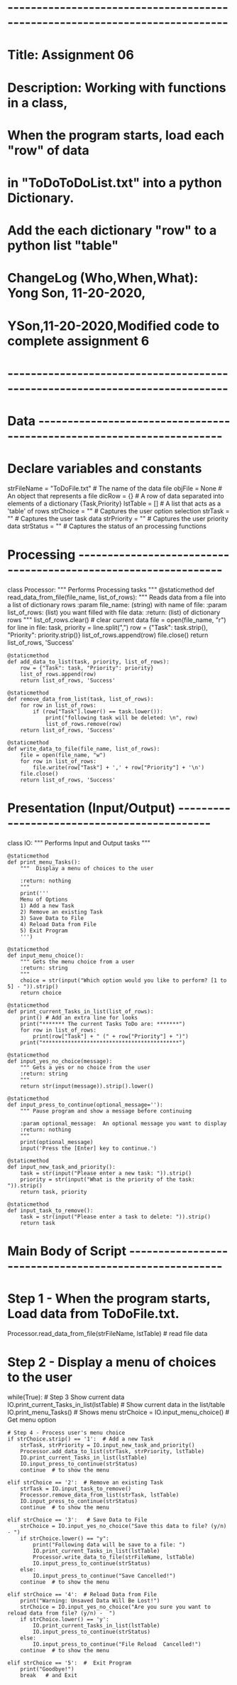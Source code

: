 # ---------------------------------------------------------------------------- #
# Title: Assignment 06
# Description: Working with functions in a class,
#              When the program starts, load each "row" of data
#              in "ToDoToDoList.txt" into a python Dictionary.
#              Add the each dictionary "row" to a python list "table"
# ChangeLog (Who,When,What): Yong Son, 11-20-2020,
# YSon,11-20-2020,Modified code to complete assignment 6
# ---------------------------------------------------------------------------- #

# Data ---------------------------------------------------------------------- #
# Declare variables and constants
strFileName = "ToDoFile.txt"  # The name of the data file
objFile = None   # An object that represents a file
dicRow = {}  # A row of data separated into elements of a dictionary {Task,Priority}
lstTable = []  # A list that acts as a 'table' of rows
strChoice = ""  # Captures the user option selection
strTask = ""  # Captures the user task data
strPriority = ""  # Captures the user priority data
strStatus = ""  # Captures the status of an processing functions

# Processing  --------------------------------------------------------------- #
class Processor:
    """  Performs Processing tasks """
    @staticmethod
    def read_data_from_file(file_name, list_of_rows):
        """ Reads data from a file into a list of dictionary rows
        :param file_name: (string) with name of file:
        :param list_of_rows: (list) you want filled with file data:
        :return: (list) of dictionary rows
        """
        list_of_rows.clear()  # clear current data
        file = open(file_name, "r")
        for line in file:
            task, priority = line.split(",")
            row = {"Task": task.strip(), "Priority": priority.strip()}
            list_of_rows.append(row)
        file.close()
        return list_of_rows, 'Success'

    @staticmethod
    def add_data_to_list(task, priority, list_of_rows):
        row = {"Task": task, "Priority": priority}
        list_of_rows.append(row)
        return list_of_rows, 'Success'

    @staticmethod
    def remove_data_from_list(task, list_of_rows):
        for row in list_of_rows:
            if (row["Task"].lower() == task.lower()):
                print("following task will be deleted: \n", row)
                list_of_rows.remove(row)
        return list_of_rows, 'Success'

    @staticmethod
    def write_data_to_file(file_name, list_of_rows):
        file = open(file_name, "w")
        for row in list_of_rows:
            file.write(row["Task"] + ',' + row["Priority"] + '\n')
        file.close()
        return list_of_rows, 'Success'

# Presentation (Input/Output)  -------------------------------------------- #
class IO:
    """ Performs Input and Output tasks """

    @staticmethod
    def print_menu_Tasks():
        """  Display a menu of choices to the user

        :return: nothing
        """
        print('''
        Menu of Options
        1) Add a new Task
        2) Remove an existing Task
        3) Save Data to File        
        4) Reload Data from File
        5) Exit Program
        ''')

    @staticmethod
    def input_menu_choice():
        """ Gets the menu choice from a user
        :return: string
        """
        choice = str(input("Which option would you like to perform? [1 to 5] - ")).strip()
        return choice

    @staticmethod
    def print_current_Tasks_in_list(list_of_rows):
        print() # Add an extra line for looks
        print("******* The current Tasks ToDo are: *******")
        for row in list_of_rows:
            print(row["Task"] + " (" + row["Priority"] + ")")
        print("*******************************************")

    @staticmethod
    def input_yes_no_choice(message):
        """ Gets a yes or no choice from the user
        :return: string
        """
        return str(input(message)).strip().lower()

    @staticmethod
    def input_press_to_continue(optional_message=''):
        """ Pause program and show a message before continuing

        :param optional_message:  An optional message you want to display
        :return: nothing
        """
        print(optional_message)
        input('Press the [Enter] key to continue.')

    @staticmethod
    def input_new_task_and_priority():
        task = str(input("Please enter a new task: ")).strip()
        priority = str(input("What is the priority of the task: ")).strip()
        return task, priority

    @staticmethod
    def input_task_to_remove():
        task = str(input("Please enter a task to delete: ")).strip()
        return task

# Main Body of Script  ------------------------------------------------------ #

# Step 1 - When the program starts, Load data from ToDoFile.txt.
Processor.read_data_from_file(strFileName, lstTable)  # read file data

# Step 2 - Display a menu of choices to the user
while(True):
    # Step 3 Show current data
    IO.print_current_Tasks_in_list(lstTable)  # Show current data in the list/table
    IO.print_menu_Tasks()  # Shows menu
    strChoice = IO.input_menu_choice()  # Get menu option
    
    # Step 4 - Process user's menu choice
    if strChoice.strip() == '1':  # Add a new Task
        strTask, strPriority = IO.input_new_task_and_priority()
        Processor.add_data_to_list(strTask, strPriority, lstTable)
        IO.print_current_Tasks_in_list(lstTable)
        IO.input_press_to_continue(strStatus)
        continue  # to show the menu

    elif strChoice == '2':  # Remove an existing Task
        strTask = IO.input_task_to_remove()
        Processor.remove_data_from_list(strTask, lstTable)
        IO.input_press_to_continue(strStatus)
        continue  # to show the menu

    elif strChoice == '3':   # Save Data to File
        strChoice = IO.input_yes_no_choice("Save this data to file? (y/n) - ")
        if strChoice.lower() == "y":
            print("Following data will be save to a file: ")
            IO.print_current_Tasks_in_list(lstTable)
            Processor.write_data_to_file(strFileName, lstTable)
            IO.input_press_to_continue(strStatus)
        else:
            IO.input_press_to_continue("Save Cancelled!")
        continue  # to show the menu

    elif strChoice == '4':  # Reload Data from File
        print("Warning: Unsaved Data Will Be Lost!")
        strChoice = IO.input_yes_no_choice("Are you sure you want to reload data from file? (y/n) -  ")
        if strChoice.lower() == 'y':
            IO.print_current_Tasks_in_list(lstTable)
            IO.input_press_to_continue(strStatus)
        else:
            IO.input_press_to_continue("File Reload  Cancelled!")
        continue  # to show the menu

    elif strChoice == '5':  #  Exit Program
        print("Goodbye!")
        break   # and Exit

